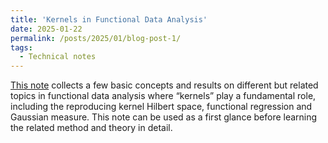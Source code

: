 ```yaml
---
title: 'Kernels in Functional Data Analysis'
date: 2025-01-22
permalink: /posts/2025/01/blog-post-1/
tags:
  - Technical notes
---
```


[This note](https://ruoxut.github.io/files/Kernels.pdf) collects a few basic concepts and results on different but related topics in functional data analysis where “kernels” play a fundamental role, including the reproducing kernel Hilbert space, functional regression and Gaussian measure. This note can be used as a first glance before learning the related method and theory in detail.
